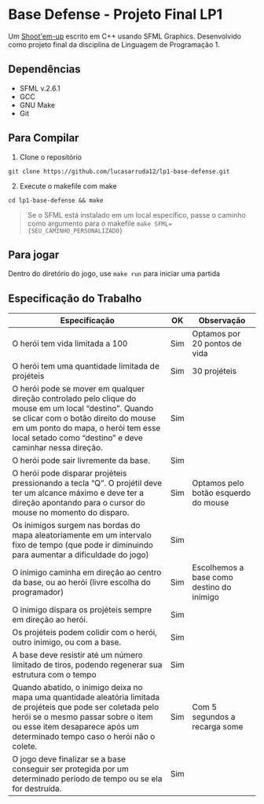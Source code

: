 # Base Defense - Projeto Final LP1

Um [Shoot'em-up](https://pt.wikipedia.org/wiki/Shoot_%27em_up) escrito em C++ usando SFML Graphics. Desenvolvido como projeto final da disciplina de Linguagem de Programação 1.

## Dependências
- SFML v.2.6.1
- GCC
- GNU Make
- Git

## Para Compilar

1. Clone o repositório
````
git clone https://github.com/lucasarruda12/lp1-base-defense.git
````

2. Execute o makefile com make
````
cd lp1-base-defense && make
````
> Se o SFML está instalado em um local específico, passe o caminho como argumento para o makefile `make SFML={SEU_CAMINHO_PERSONALIZADO}`


## Para jogar

Dentro do diretório do jogo, use `make run` para iniciar uma partida

## Especificação do Trabalho

| Especificação | OK | Observação |
| ------------- | -- | ---------- |
| O herói tem vida limitada a 100 | Sim | Optamos por 20 pontos de vida |
| O herói tem uma quantidade limitada de projéteis | Sim | 30 projéteis |
| O herói pode se mover em qualquer direção controlado pelo clique do mouse em um local “destino”. Quando se clicar com o botão direito do mouse em um ponto do mapa, o herói tem esse local setado como “destino” e deve caminhar nessa direção.  | Sim | |
|  O herói pode sair livremente da base. | Sim | |
| O herói pode disparar projéteis pressionando a tecla “Q”. O projétil deve ter um alcance máximo e deve ter a direção apontando para o cursor do mouse no momento do disparo. | Sim | Optamos pelo botão esquerdo do mouse |
|  Os inimigos surgem nas bordas do mapa aleatoriamente em um intervalo fixo de tempo (que pode ir diminuindo para aumentar a dificuldade do jogo) | Sim | |
| O inimigo caminha em direção ao centro da base, ou ao herói (livre escolha do programador) | Sim | Escolhemos a base como destino do inimigo |
| O inimigo dispara os projéteis sempre em direção ao herói. | Sim | |
| Os projéteis podem colidir com o herói, outro inimigo, ou com a base. | Sim | |
| A base deve resistir até um número limitado de tiros, podendo regenerar sua estrutura com o tempo | Sim | |
| Quando abatido, o inimigo deixa no mapa uma quantidade aleatória limitada de projéteis que pode ser coletada pelo herói se o mesmo passar sobre o item ou esse item desaparece após um determinado tempo caso o herói não o colete. | Sim | Com 5 segundos a recarga some |
| O jogo deve finalizar se a base conseguir ser protegida por um determinado período de tempo ou se ela for destruída. | Sim | |
